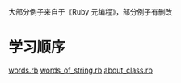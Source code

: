 大部分例子来自于《Ruby 元编程》，部分例子有删改

# 学习顺序

[words.rb](./words.rb)
[words_of_string.rb](./words_of_string.rb)
[about_class.rb](./about_class.rb)
